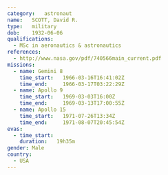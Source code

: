 ```yaml
---
category:	astronaut
name:	SCOTT, David R.
type:	military
dob:	1932-06-06
qualifications:
  - MSc in aeronautics & astronautics
references:
  - http://www.nasa.gov/pdf/740566main_current.pdf
missions:
  - name: Gemini 8
    time_start:   1966-03-16T16:41:02Z
    time_end:     1966-03-17T03:22:29Z
  - name: Apollo 9
    time_start:   1969-03-03T16:00Z
    time_end:     1969-03-13T17:00:55Z
  - name: Apollo 15
    time_start:   1971-07-26T13:34Z
    time_end:     1971-08-07T20:45:54Z
evas:
  - time_start: 
    duration:   19h35m
gender:	Male
country:
  - USA
---
```

